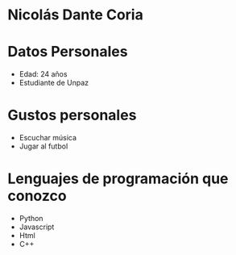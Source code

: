 # Nicolás Dante Coria
# Datos Personales
+ Edad: 24 años
+ Estudiante de Unpaz
# Gustos personales
+ Escuchar música
+ Jugar al futbol
# Lenguajes de programación que conozco
+ Python
+ Javascript
+ Html
+ C++
